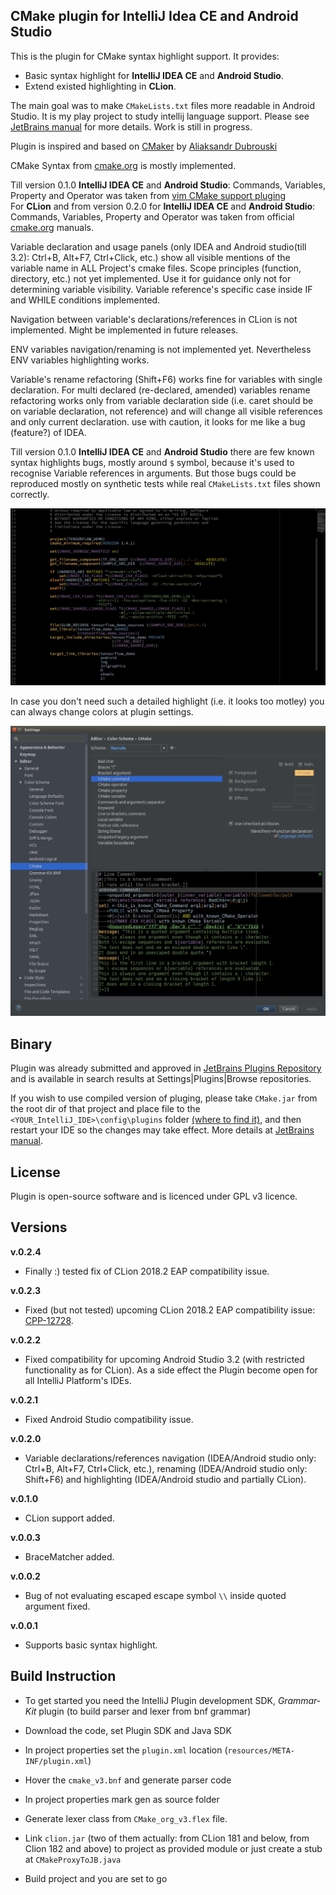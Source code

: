 ## **CMake plugin for IntelliJ Idea CE and Android Studio**

This is the plugin for CMake syntax highlight support.
It provides:<br> 
- Basic syntax highlight for <b>IntelliJ IDEA CE</b> and <b>Android Studio</b>.
- Extend existed highlighting in <b>CLion</b>.

The main goal was to make `CMakeLists.txt` files more readable in Android Studio.
It is my play project to study intellij language support.  Please see [JetBrains manual](http://www.jetbrains.org/intellij/sdk/docs/reference_guide/custom_language_support.html) for more details. Work is still in progress.

Plugin is inspired and based on [CMaker](https://github.com/dubrousky/CMaker) by [Aliaksandr Dubrouski](https://github.com/dubrousky)

CMake Syntax from [cmake.org](https://cmake.org/cmake/help/latest/manual/cmake-language.7.html) is mostly implemented.

Till version 0.1.0 <b>IntelliJ IDEA CE</b> and <b>Android Studio</b>: Commands, Variables, Property and Operator was taken from [vim CMake support pluging](https://raw.githubusercontent.com/nickhutchinson/vim-cmake-syntax/master/syntax/cmake.vim)<br>
For <b>CLion</b> and from version 0.2.0 for <b>IntelliJ IDEA CE</b> and <b>Android Studio</b>: Commands, Variables, Property and Operator was taken from official [cmake.org](https://cmake.org/cmake/help/latest/index.html) manuals.

Variable declaration and usage panels (only IDEA and Android studio(till 3.2): Ctrl+B, Alt+F7, Ctrl+Click, etc.) show all visible mentions of the variable name in ALL Project's cmake files. Scope principles (function, directory, etc.) not yet implemented. Use it for guidance only not for determining variable visibility. Variable reference's specific case inside IF and WHILE conditions implemented.

Navigation between variable's declarations/references in CLion is not implemented. Might be implemented in future releases.

ENV variables navigation/renaming is not implemented yet. Nevertheless ENV variables highlighting works.

Variable's rename refactoring (Shift+F6) works fine for variables with single declaration. For multi declared (re-declared, amended) variables rename refactoring works only from variable declaration side (i.e. caret should be on variable declaration, not reference) and will change all visible references and only current declaration. use with caution, it looks for me like a bug (feature?) of IDEA.

Till version 0.1.0 <b>IntelliJ IDEA CE</b> and <b>Android Studio</b> there are few known syntax highlights bugs, mostly around `$` symbol, because it's used to recognise Variable references in arguments. But those bugs could be reproduced mostly on synthetic tests while real `CMakeLists.txt` files shown correctly.

<img src="Screenshot2017-10-10.png">

In case you don't need such a detailed highlight (i.e. it looks too motley) you can always change colors at plugin settings.

<img src="Screenshot_Settings2017-10-11.png">

## **Binary**
Plugin was already submitted and approved in [JetBrains Plugins Repository](https://plugins.jetbrains.com/plugin/10089-cmake-simple-highlighter) and is available in search results at Settings|Plugins|Browse repositories.

If you wish to use compiled version of pluging, please take `CMake.jar` from the root dir of that project and place file to the `<YOUR_IntelliJ_IDE>\config\plugins`  folder [(where to find it)](http://www.jetbrains.org/intellij/sdk/docs/basics/settings_caches_logs.html), and then restart your IDE so the changes may take effect. More details at [JetBrains manual](http://www.jetbrains.org/intellij/sdk/docs/basics/getting_started/deploying_plugin.html).

## **License**

Plugin is open-source software and is licenced under GPL v3 licence.

## **Versions**
**v.0.2.4**
* Finally :) tested fix of CLion 2018.2 EAP compatibility issue. <br>

**v.0.2.3**
* Fixed (but not tested) upcoming CLion 2018.2 EAP compatibility issue: <a href="https://youtrack.jetbrains.com/issue/CPP-12728">CPP-12728</a>.  <br>

**v.0.2.2**
* Fixed compatibility for upcoming Android Studio 3.2 (with restricted functionality as for CLion). As a side effect the Plugin become open for all IntelliJ Platform's IDEs.<br>

**v.0.2.1**
* Fixed Android Studio compatibility issue.

**v.0.2.0**
* Variable declarations/references navigation (IDEA/Android studio only: Ctrl+B, Alt+F7, Ctrl+Click, etc.), renaming (IDEA/Android studio only: Shift+F6) and highlighting (IDEA/Android studio and partially CLion).

**v.0.1.0**
* CLion support added.

**v.0.0.3**
* BraceMatcher added. <br>

**v.0.0.2**
* Bug of not evaluating escaped escape symbol `\\` inside quoted argument fixed.

**v.0.0.1**
* Supports basic syntax highlight.

## **Build Instruction**

* To get started you need the IntelliJ Plugin development SDK, *Grammar-Kit* plugin (to build parser and lexer from bnf grammar)

* Download the code, set Plugin SDK and Java SDK

* In project properties set the `plugin.xml` location (`resources/META-INF/plugin.xml`)
* Hover the `cmake_v3.bnf` and generate parser code
* In project properties mark gen as source folder
* Generate lexer class from `CMake_org_v3.flex` file.
* Link `clion.jar` (two of them actually: from CLion 181 and below, from Clion 182 and above) to project as provided module or just create a stub at `CMakeProxyToJB.java` 
* Build project and you are set to go
